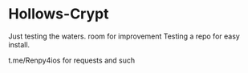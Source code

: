 # Hollows-Crypt
Just testing the waters. room for improvement
Testing a repo for easy install.

t.me/Renpy4ios 
for requests and such
